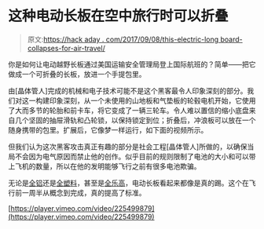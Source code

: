 # 这种电动长板在空中旅行时可以折叠

> 原文:[https://hack aday . com/2017/09/08/this-electric-long board-collapses-for-air-travel/](https://hackaday.com/2017/09/08/this-electric-longboard-collapses-for-air-travel/)

你是如何让电动越野长板通过美国运输安全管理局登上国际航班的？简单——把它做成一个可折叠的长板，放进一个手提包里。

由[晶体管人]完成的机械和电子技术可能不是这个黑客最令人印象深刻的部分。我们对这一构建印象深刻，从一个未使用的山地板和气垫板的轮毂电机开始，它使用了大而多节的轮胎和前卡车，将它变成了一辆三轮车。令人难以置信的缩小底盘来自几个坚固的抽屉滑轨和凸轮锁，以保持锁定到位；折叠后，冲浪板可以放在一个随身携带的包里。扩展后，它像梦一样运行，如下面的视频所示。

但我们认为这次黑客攻击真正有趣的部分是社会工程[晶体管人]所做的，以确保当局不会因为电气原因而禁止他的创作。似乎目前的规则限制了电池的大小和可以带上飞机的数量，所以在他的发明能够飞行之前有很多电池欺骗。

无论是[全铝](http://hackaday.com/2012/04/17/all-aluminum-longboard-shows-its-mettle/)还是[全塑料](http://hackaday.com/2016/10/11/3d-printed-electric-longboard-courtesy-of-stratasys/)，甚至是[全乐高](http://hackaday.com/2017/08/05/electric-lego-longboard-now-complete-with-epic-road-test/)，电动长板看起来都像是真的踢。这个在飞行前一周半从概念到完成，真的提高了标准。

[https://player.vimeo.com/video/225499879](https://player.vimeo.com/video/225499879)
